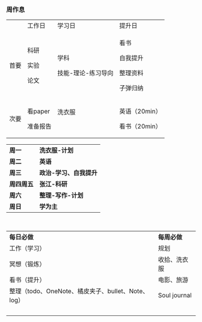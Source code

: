 ### **周作息**

<table>
<tbody>
<tr class="odd">
<td> </td>
<td>工作日</td>
<td>学习日</td>
<td>提升日</td>
</tr>
<tr class="even">
<td>首要</td>
<td><p>科研</p>
<p>实验</p>
<p>论文</p></td>
<td><p>学科</p>
<p>技能-理论-练习导向</p></td>
<td><p>看书</p>
<p>自我提升</p>
<p>整理资料</p>
<p>子弹归纳</p></td>
</tr>
<tr class="odd">
<td>次要</td>
<td><p>看paper</p>
<p>准备报告</p></td>
<td><p>洗衣服</p>
<p> </p></td>
<td><p>英语（20min）</p>
<p>看书（20min）</p></td>
</tr>
</tbody>
</table>

|              |                         |
|--------------|-------------------------|
| **周一**     | **洗衣服-计划**         |
| **周二**     | **英语**                |
| **周三**     | **政治-学习、自我提升** |
| **周四周五** | **张江-科研**           |
| **周六**     | **整理-写作-计划**      |
| **周日**     | **学为主**              |

 

|                                                    |              |
|----------------------------------------------------|--------------|
| **每日必做**                                       | **每周必做** |
| 工作（学习）                                       | 规划         |
| 冥想（锻炼）                                       | 收拾、洗衣服 |
| 看书（提升）                                       | 电影、旅游   |
| 整理（todo、OneNote、橘皮夹子、bullet、Note、log） | Soul journal |
|                                                    |              |
